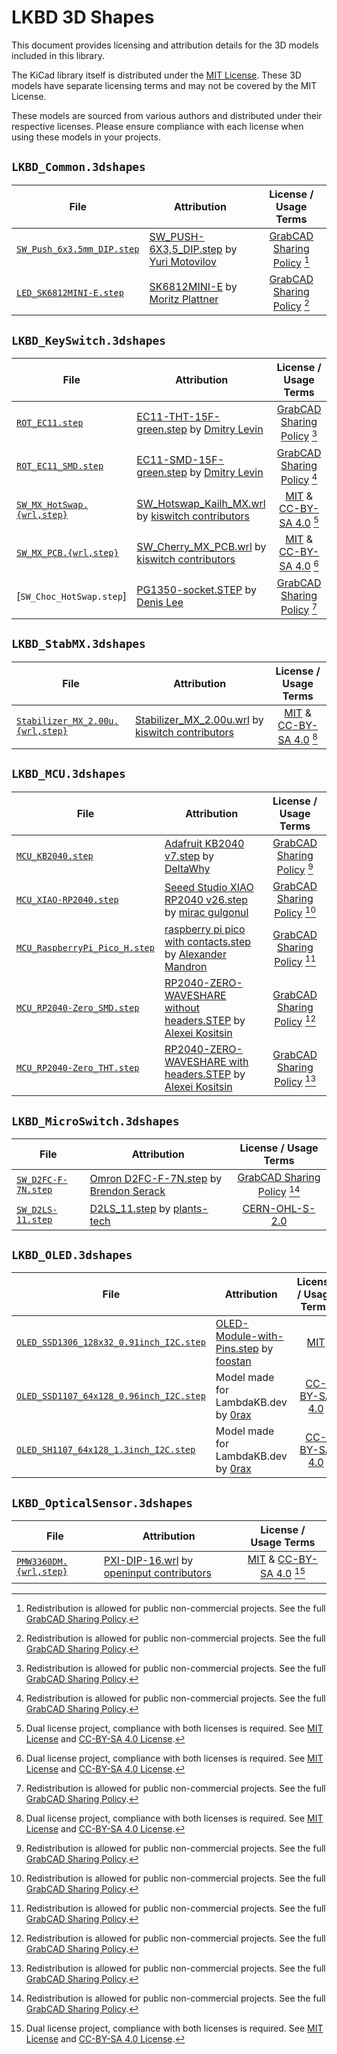 # LKBD 3D Shapes

This document provides licensing and attribution details for the 3D models included in this library.

The KiCad library itself is distributed under the [MIT License](/LICENSE). These 3D models have separate licensing terms and may not be covered by the MIT License.

These models are sourced from various authors and distributed under their respective licenses. Please ensure compliance with each license when using these models in your projects.

## `LKBD_Common.3dshapes`

| File                         | Attribution                                                                                                                              |           License / Usage Terms            |
| ---------------------------- | ---------------------------------------------------------------------------------------------------------------------------------------- | :----------------------------------------: |
| [`SW_Push_6x3.5mm_DIP.step`] | [SW_PUSH-6X3,5_DIP.step](https://grabcad.com/library/tack-switch-tact-6x3-5-1) by [Yuri Motovilov](https://grabcad.com/yuri.motovilov-1) | [GrabCAD Sharing Policy] [^grabcad-policy] |
| [`LED_SK6812MINI-E.step`]    | [SK6812MINI-E](https://grabcad.com/library/sk6812mini-e-led-1) by [Moritz Plattner](https://grabcad.com/moritz.plattner-2)               | [GrabCAD Sharing Policy] [^grabcad-policy] |

[`SW_Push_6x3.5mm_DIP.step`]: ./LKBD_Common.3dshapes/SW_Push_6x3.5mm_DIP.step
[`LED_SK6812MINI-E.step`]: ./LKBD_Common.3dshapes/LED_SK6812MINI-E.step

## `LKBD_KeySwitch.3dshapes`

| File                         | Attribution                                                                                                                                                                   |                            License / Usage Terms                            |
| ---------------------------- | ----------------------------------------------------------------------------------------------------------------------------------------------------------------------------- | :-------------------------------------------------------------------------: |
| [`ROT_EC11.step`]            | [EC11-THT-15F-green.step](https://grabcad.com/library/11mm-metal-shaft-rotary-encoders-tht-vertical-w-push-on-switch-1) by [Dmitry Levin](https://grabcad.com/dmitry.levin-6) |                 [GrabCAD Sharing Policy] [^grabcad-policy]                  |
| [`ROT_EC11_SMD.step`]        | [EC11-SMD-15F-green.step](https://grabcad.com/library/11mm-metal-shaft-rotary-encoders-smd-vertical-w-push-on-switch-1) by [Dmitry Levin](https://grabcad.com/dmitry.levin-6) |                 [GrabCAD Sharing Policy] [^grabcad-policy]                  |
| [`SW_MX_HotSwap.{wrl,step}`] | [SW_Hotswap_Kailh_MX.wrl](https://github.com/kiswitch/kiswitch/blob/main/library/3dmodels/3d-library.3dshapes/SW_Hotswap_Kailh_MX.wrl) by [kiswitch contributors]             | [MIT][kiswitch MIT] & [CC-BY-SA 4.0][kiswitch CC-BY-SA 4.0] [^dual-license] |
| [`SW_MX_PCB.{wrl,step}`]     | [SW_Cherry_MX_PCB.wrl](https://github.com/kiswitch/kiswitch/blob/main/library/3dmodels/3d-library.3dshapes/SW_Cherry_MX_PCB.wrl) by [kiswitch contributors]                   | [MIT][kiswitch MIT] & [CC-BY-SA 4.0][kiswitch CC-BY-SA 4.0] [^dual-license] |
| [`SW_Choc_HotSwap.step`]     | [PG1350-socket.STEP](https://grabcad.com/library/kailh-1350-socket-2) by [Denis Lee](https://grabcad.com/dennis.lee-23)                                                       |                 [GrabCAD Sharing Policy] [^grabcad-policy]                  |

[`ROT_EC11.step`]: ./LKBD_KeySwitch.3dshapes/ROT_EC11.step
[`ROT_EC11_SMD.step`]: ./LKBD_KeySwitch.3dshapes/ROT_EC11_SMD.step
[`SW_MX_HotSwap.{wrl,step}`]: ./LKBD_KeySwitch.3dshapes/SW_MX_HotSwap.wrl
[`SW_MX_PCB.{wrl,step}`]: ./LKBD_KeySwitch.3dshapes/SW_MX_PCB.wrl

## `LKBD_StabMX.3dshapes`

| File                               | Attribution                                                                                                                                                       |                            License / Usage Terms                            |
| ---------------------------------- | ----------------------------------------------------------------------------------------------------------------------------------------------------------------- | :-------------------------------------------------------------------------: |
| [`Stabilizer_MX_2.00u.{wrl,step}`] | [Stabilizer_MX_2.00u.wrl](https://github.com/kiswitch/kiswitch/blob/main/library/3dmodels/3d-library.3dshapes/Stabilizer_MX_2.00u.wrl) by [kiswitch contributors] | [MIT][kiswitch MIT] & [CC-BY-SA 4.0][kiswitch CC-BY-SA 4.0] [^dual-license] |

[`Stabilizer_MX_2.00u.{wrl,step}`]: ./LKBD_StabMX.3dshapes/Stabilizer_MX_2.00u.wrl

## `LKBD_MCU.3dshapes`

| File                            | Attribution                                                                                                                                             |           License / Usage Terms            |
| ------------------------------- | ------------------------------------------------------------------------------------------------------------------------------------------------------- | :----------------------------------------: |
| [`MCU_KB2040.step`]             | [Adafruit KB2040 v7.step](https://grabcad.com/library/adafruit-kb2040-1) by [DeltaWhy](https://grabcad.com/deltawhy-1)                                  | [GrabCAD Sharing Policy] [^grabcad-policy] |
| [`MCU_XIAO-RP2040.step`]        | [Seeed Studio XIAO RP2040 v26.step](https://grabcad.com/library/seeed-studio-xiao-rp2040-1) by [mirac gulgonul](https://grabcad.com/mirac.gulgonul-1)   | [GrabCAD Sharing Policy] [^grabcad-policy] |
| [`MCU_RaspberryPi_Pico_H.step`] | [raspberry pi pico with contacts.step](https://grabcad.com/library/raspberry-pi-pico-3) by [Alexander Mandron](https://grabcad.com/alexander.mandron-1) | [GrabCAD Sharing Policy] [^grabcad-policy] |
| [`MCU_RP2040-Zero_SMD.step`]    | [RP2040-ZERO-WAVESHARE without headers.STEP](https://grabcad.com/library/rp2040-zero-2) by [Alexei Kositsin](https://grabcad.com/alexei.kositsin)       | [GrabCAD Sharing Policy] [^grabcad-policy] |
| [`MCU_RP2040-Zero_THT.step`]    | [RP2040-ZERO-WAVESHARE with headers.STEP](https://grabcad.com/library/rp2040-zero-2) by [Alexei Kositsin](https://grabcad.com/alexei.kositsin)          | [GrabCAD Sharing Policy] [^grabcad-policy] |

[`MCU_KB2040.step`]: ./LKBD_MCU.3dshapes/MCU_KB2040.step
[`MCU_XIAO-RP2040.step`]: ./LKBD_MCU.3dshapes/MCU_XIAO-RP2040.step
[`MCU_RaspberryPi_Pico_H.step`]: ./LKBD_MCU.3dshapes/MCU_RaspberryPi_Pico_H.step
[`MCU_RP2040-Zero_SMD.step`]: ./LKBD_MCU.3dshapes/MCU_RP2040-Zero_SMD.step
[`MCU_RP2040-Zero_THT.step`]: ./LKBD_MCU.3dshapes/MCU_RP2040-Zero_THT.step

## `LKBD_MicroSwitch.3dshapes`

| File                  | Attribution                                                                                                                                                           |                            License / Usage Terms                            |
| --------------------- | --------------------------------------------------------------------------------------------------------------------------------------------------------------------- | :-------------------------------------------------------------------------: |
| [`SW_D2FC-F-7N.step`] | [Omron D2FC-F-7N.step](https://grabcad.com/library/omron-d2fc-f-7n-microswitch-1) by [Brendon Serack](https://grabcad.com/brendon.serack-1)                           |                 [GrabCAD Sharing Policy] [^grabcad-policy]                  |
| [`SW_D2LS-11.step`]   | [D2LS_11.step](https://github.com/plants-tech/Zinnia/blob/master/PCB/Models%20and%20Such/d2ls11.models/D2LS_11.step) by [plants-tech](https://github.com/plants-tech) | [CERN-OHL-S-2.0](https://github.com/plants-tech/Zinnia/blob/master/LICENSE) |

[`SW_D2FC-F-7N.step`]: ./LKBD_MicroSwitch.3dshapes/SW_D2FC-F-7N.step
[`SW_D2LS-11.step`]: ./LKBD_MicroSwitch.3dshapes/SW_D2LS-11.step

## `LKBD_OLED.3dshapes`

| File                                      | Attribution                                                                                                                                  | License / Usage Terms |
| ----------------------------------------- | -------------------------------------------------------------------------------------------------------------------------------------------- | :-------------------: |
| [`OLED_SSD1306_128x32_0.91inch_I2C.step`] | [OLED-Module-with-Pins.step](https://github.com/foostan/kbd/blob/main/kicad-packages3D/kbd.3dshapes/OLED-Module-with-Pins.step) by [foostan] |    [MIT][kbd MIT]     |
| [`OLED_SSD1107_64x128_0.96inch_I2C.step`] | Model made for LambdaKB.dev by [0rax](https://github.com/0rax)                                                                               |    [CC-BY-SA 4.0]     |
| [`OLED_SH1107_64x128_1.3inch_I2C.step`]   | Model made for LambdaKB.dev by [0rax](https://github.com/0rax)                                                                               |    [CC-BY-SA 4.0]     |

[`OLED_SSD1306_128x32_0.91inch_I2C.step`]: ./LKBD_OLED.3dshapes/OLED_SSD1306_128x32_0.91inch_I2C.step
[`OLED_SSD1107_64x128_0.96inch_I2C.step`]: ./LKBD_OLED.3dshapes/OLED_SSD1107_64x128_0.96inch_I2C.step
[`OLED_SH1107_64x128_1.3inch_I2C.step`]: ./LKBD_OLED.3dshapes/OLED_SH1107_64x128_1.3inch_I2C.step

## `LKBD_OpticalSensor.3dshapes`

| File                     | Attribution                                                                                                                                                |                             License / Usage Terms                             |
| ------------------------ | ---------------------------------------------------------------------------------------------------------------------------------------------------------- | :---------------------------------------------------------------------------: |
| [`PMW3360DM.{wrl,step}`] | [PXI-DIP-16.wrl](https://github.com/openinput-fw/openinput-kicad-library/blob/main/3dmodels/openinput.3dshapes/PXI-DIP-16.wrl) by [openinput contributors] | [MIT][openinput MIT] & [CC-BY-SA 4.0][openinput CC-BY-SA 4.0] [^dual-license] |

[`PMW3360DM.{wrl,step}`]: ./LKBD_OpticalSensor.3dshapes/PMW3360DM.wrl

[^grabcad-policy]: Redistribution is allowed for public non-commercial projects. See the full [GrabCAD Sharing Policy].
[^dual-license]: Dual license project, compliance with both licenses is required. See [MIT License](https://opensource.org/licenses/MIT) and [CC-BY-SA 4.0 License](https://creativecommons.org/licenses/by-sa/4.0/).

[foostan]: https://github.com/foostan
[kbd MIT]: https://github.com/foostan/kbd/blob/main/LICENSE
[kiswitch contributors]: https://github.com/kiswitch/kiswitch/contributors
[kiswitch MIT]: https://github.com/kiswitch/kiswitch/blob/main/LICENSE-MIT
[kiswitch CC-BY-SA 4.0]: https://github.com/kiswitch/kiswitch/blob/main/LICENSE-CC-BY-SA
[openinput contributors]: https://github.com/openinput-fw/openinput-kicad-library/contributors
[openinput MIT]: https://github.com/openinput-fw/openinput-kicad-library/blob/main/LICENSE-MIT
[openinput CC-BY-SA 4.0]: https://github.com/openinput-fw/openinput-kicad-library/blob/main/LICENSE-CC-BY-SA
[GrabCAD Sharing Policy]: https://help.grabcad.com/article/246-how-can-models-be-used-and-shared
[CC-BY-SA 4.0]: https://creativecommons.org/licenses/by-sa/4.0/
